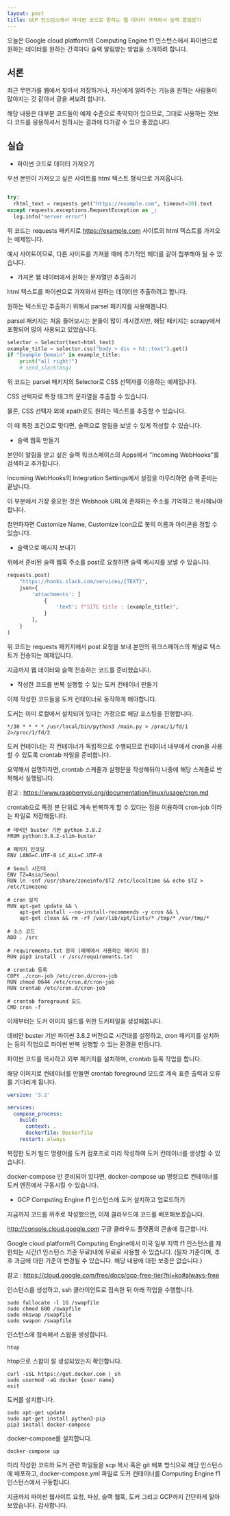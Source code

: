 ```yaml
---
layout: post
title: GCP 인스턴스에서 파이썬 코드로 원하는 웹 데이터 가져와서 슬랙 알림받기
---
```


오늘은 Google cloud platform의 Computing Engine f1 인스턴스에서 파이썬으로 원하는 데이터를 원하는 간격마다 슬랙 알림받는 방법을 소개하려 합니다. 

## 서론

최근 무언가를 웹에서 찾아서 저장하거나, 자신에게 알려주는 기능을 원하는 사람들이 많아지는 것 같아서 글을 써보려 합니다.

해당 내용은 대부분 코드들이 예제 수준으로 축약되어 있으므로, 그대로 사용하는 것보다 코드를 응용하셔서 원하시는 결과에 다가갈 수 있으 좋겠습니다.

## 실습

* 파이썬 코드로 데이터 가져오기

우선 본인이 가져오고 싶은 사이트를 html 텍스트 형식으로 가져옵니다.

```python

try:
  rhtml_text = requests.get("https://example.com", timeout=30).text
except requests.exceptions.RequestException as _:
  log.info("server error")
```

위 코드는 requests 패키지로 https://example.com 사이트의 html 텍스트를 가져오는 예제입니다.

예시 사이트이므로, 다른 사이트를 가져올 때에 추가적인 헤더를 같이 첨부해야 될 수 있습니다.

* 가져온 웹 데이터에서 원하는 문자열만 추출하기

html 텍스트를 파이썬으로 가져와서 원하는 데이터만 추출하려고 합니다.

원하는 텍스트만 추출하기 위해서 parsel 패키지를 사용해봅니다.

parsel 패키지는 처음 들어보시는 분들이 많이 계시겠지만, 해당 패키지는 scrapy에서 포함되어 많이 사용되고 있었습니다.

```python
selector = Selector(text=html_text)
example_title = selector.css("body > div > h1::text").get()
if "Example Domain" in example_title:
    print("all right!")
    # send_slack(msg)
```

위 코드는 parsel 패키지의 Selector로 CSS 선택자를 이용하는 예제입니다.

CSS 선택자로 특정 태그의 문자열을 추출할 수 있습니다.

물론, CSS 선택자 외에 xpath로도 원하는 텍스트를 추출할 수 있습니다.

이 때 특정 조건으로 맞다면, 슬랙으로 알림을 보낼 수 있게 작성할 수 있습니다.

* 슬랙 웹훅 만들기

본인이 알림을 받고 싶은 슬랙 워크스페이스의 Apps에서 "Incoming WebHooks"를 검색하고 추가합니다.

Incoming WebHooks의 Integration Settings에서 설정을 마무리하면 슬랙 준비는 끝납니다.

이 부분에서 가장 중요한 것은 Webhook URL에 존재하는 주소를 기억하고 복사해놔야 합니다.

첨언하자면 Customize Name, Customize Icon으로 봇의 이름과 아이콘을 정할 수 있습니다.

* 슬랙으로 매시지 보내기

위에서 준비된 슬랙 웹훅 주소를 post로 요청하면 슬랙 메시지를 보낼 수 있습니다.

```python
requests.post(
    "https://hooks.slack.com/services/{TEXT}",
    json={
        'attachments': [
            {
                'text': f"SITE title : {example_title}",
            }
        ],
    }
)
```

위 코드는 requests 패키지에서 post 요청을 보내 본인의 워크스페이스의 채널로 텍스트가 전송되는 예제입니다.

지금까지 웹 데이터와 슬랙 전송하는 코드를 준비했습니다.

* 작성한 코드를 반복 실행할 수 있는 도커 컨테이너 만들기

이제 작성한 코드들을 도커 컨테이너로 동작하게 해야합니다.

도커는 이미 로컬에서 설치되어 있다는 가정으로 해당 포스팅을 진행합니다.

```cron
*/30 * * * * /usr/local/bin/python3 /main.py > /proc/1/fd/1 2>/proc/1/fd/2
```

도커 컨테이너는 각 컨테이너가 독립적으로 수행되므로 컨테이너 내부에서 cron을 사용할 수 있도록 crontab 파일을 준비합니다.

요약해서 설명하자면, crontab 스케줄과 실행문을 작성해둬야 나중에 해당 스케줄로 반복해서 실행됩니다.

참고 : https://www.raspberrypi.org/documentation/linux/usage/cron.md

crontab으로 특정 분 단위로 계속 반복하게 할 수 있다는 점을 이용하여 cron-job 이라는 파일로 저장해둡니다.

```Docker
# 데비안 buster 기반 python 3.8.2
FROM python:3.8.2-slim-buster

# 패키지 인코딩
ENV LANG=C.UTF-8 LC_ALL=C.UTF-8

# Seoul 시간대
ENV TZ=Asia/Seoul
RUN ln -snf /usr/share/zoneinfo/$TZ /etc/localtime && echo $TZ > /etc/timezone

# cron 설치
RUN apt-get update && \
    apt-get install --no-install-recommends -y cron && \
    apt-get clean && rm -rf /var/lib/apt/lists/* /tmp/* /var/tmp/*

# 소스 코드
ADD . /src

# requirements.txt 정의 (예제에서 사용하는 패키지 등)
RUN pip3 install -r /src/requirements.txt

# crontab 등록
COPY ./cron-job /etc/cron.d/cron-job
RUN chmod 0644 /etc/cron.d/cron-job
RUN crontab /etc/cron.d/cron-job

# crontab foreground 모드
CMD cron -f
```

이제부터는 도커 이미지 빌드를 위한 도커파일을 생성해봅니다.

데비안 buster 기반 파이썬 3.8.2 버전으로 시간대를 설정하고, cron 패키지를 설치하는 등의 작업으로 파이썬 반복 실행할 수 있는 환경을 만듭니다.

파이썬 코드를 복사하고 외부 패키지를 설치하며, crontab 등록 작업을 합니다.

해당 이미지로 컨테이너를 만들면 crontab foreground 모드로 계속 표준 출력과 오류를 기다리게 됩니다.

```yml
version: '3.2'

services:
  compose_process:
    build:
      context: .
      dockerfile: Dockerfile
    restart: always
```

복잡한 도커 빌드 명령어를 도커 컴포즈로 미리 작성하여 도커 컨테이너를 생성할 수 있습니다.

docker-compose 만 준비되어 있다면, docker-compose up 명령으로 컨테이너를 도커 엔진에서 구동시킬 수 있습니다.

* GCP Computing Engine f1 인스턴스에 도커 설치하고 업로드하기

지금까지 코드를 위주로 작성했으면, 이제 클라우드에 코드를 배포해보겠습니다.

http://console.cloud.google.com 구글 클라우드 플랫폼의 콘솔에 접근합니다.

Google cloud platform의 Computing Engine에서 미국 일부 지역 f1 인스턴스를 제한되는 시간(1 인스턴스 기준  무료)내에 무료로 사용할 수 있습니다. (필자 기준이며, 추후 과금에 대한 기준이 변경될 수 있습니다. 해당 내용에 대한 보증은 없습니다.)

참고 : https://cloud.google.com/free/docs/gcp-free-tier?hl=ko#always-free

인스턴스를 생성하고, ssh 클라이언트로 접속한 뒤 아래 작업을 수행합니다.

```
sudo fallocate -l 1G /swapfile
sudo chmod 600 /swapfile
sudo mkswap /swapfile
sudo swapon /swapfile
```

인스턴스에 접속해서 스왑을 생성합니다.

```
htop
```

htop으로 스왑이 잘 생성되었는지 확인합니다.

```
curl -sSL https://get.docker.com | sh
sudo usermod -aG docker {user name}
exit
```

도커를 설치합니다.

```
sudo apt-get update
sudo apt-get install python3-pip
pip3 install docker-compose
```

docker-compose를 설치합니다.

```
docker-compose up
```

미리 작성한 코드와 도커 관련 파일들을 scp 복사 혹은 git 배포 방식으로 해당 인스턴스에 배포하고, docker-compose.yml 파일로 도커 컨테이너를 Computing Engine f1 인스턴스에서 구동합니다.

지금까지 파이썬 웹사이트 요청, 파싱, 슬랙 웹훅, 도커 그리고 GCP까지 간단하게 알아보았습니다. 감사합니다.